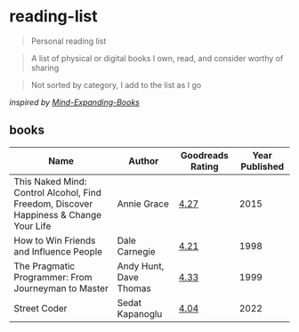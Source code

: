 # reading-list

> Personal reading list

> A list of physical or digital books I own, read, and consider worthy of sharing

> Not sorted by category, I add to the list as I go

*inspired by [Mind-Expanding-Books](https://github.com/hackerkid/Mind-Expanding-Books)*



## books

| Name | Author | Goodreads Rating | Year Published |  
|------|--------|------------------|----------------|  
| This Naked Mind: Control Alcohol, Find Freedom, Discover Happiness & Change Your Life  | Annie Grace | [4.27](https://www.goodreads.com/book/show/27202127-this-naked-mind) | 2015 |
| How to Win Friends and Influence People  | Dale Carnegie | [4.21](https://www.goodreads.com/book/show/4865.How_to_Win_Friends_and_Influence_People) | 1998 |
| The Pragmatic Programmer: From Journeyman to Master | Andy Hunt, Dave Thomas | [4.33](https://www.goodreads.com/book/show/4099.The_Pragmatic_Programmer) | 1999 |
| Street Coder | Sedat Kapanoglu | [4.04](https://www.goodreads.com/book/show/56986386-street-coder) | 2022 |
